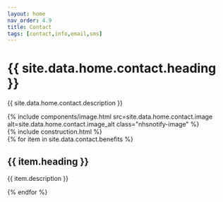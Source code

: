```yaml
---
layout: home
nav_order: 4.9
title: Contact
tags: [contact,info,email,sms]
---
```


<div id="heading" class="nhsnotify-banner--blue">
  <div class="nhsuk-main-wrapper nhsuk-width-container">
    <div class="nhsuk-grid-row">
      <div class="nhsuk-grid-column-one-half">
        <h1 class="nhsuk-heading-l">{{ site.data.home.contact.heading }}</h1>
        <p>
          {{ site.data.home.contact.description }}
        </p>
      </div>
     <div class="nhsuk-grid-column-one-half">
        {% include components/image.html src=site.data.home.contact.image alt=site.data.home.contact.image_alt class="nhsnotify-image" %}
      </div>
    </div>
  </div>
</div>

 <div class="nhsuk-width-container nhsuk-main-wrapper">
  {% include construction.html %}
</div>

<div id="benefits" class="nhsnotify-banner--white">
  <div class="nhsuk-width-container nhsuk-main-wrapper">
    <div class="nhsuk-grid-row">
      {% for item in site.data.contact.benefits %}
      <div class="nhsuk-grid-column-one-third">
        <h2 class="nhsuk-heading-m">{{ item.heading }}</h2>
        <p>{{ item.description }}</p>
      </div>
      {% endfor %}
    </div>
  </div>
</div>
